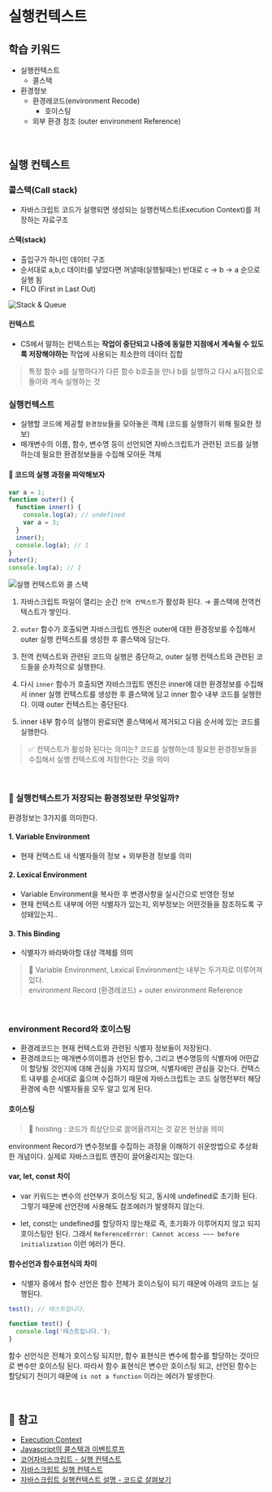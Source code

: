 # 실행컨텍스트

## 학습 키워드

- 실행컨텍스트
  - 콜스택
- 환경정보
  - 환경레코드(environment Recode)
    - 호이스팅
  - 외부 환경 참조 (outer environment Reference)

<br/>

## 실행 컨텍스트

### 콜스택(Call stack)

- 자바스크립트 코드가 실행되면 생성되는 실행컨텍스트(Execution Context)를 저장하는 자료구조

#### 스택(stack)

- 출입구가 하나인 데이터 구조
- 순서대로 a,b,c 데이터를 넣었다면 꺼낼때(실행될때는) 반대로 c → b → a 순으로 실행 됨
- FILO (First in Last Out)

![Stack & Queue](https://blog.kakaocdn.net/dn/b7quqC/btrxQ4XPNJG/m19vlxw2z8pBUKf9shEeS1/img.png)

#### 컨텍스트

- CS에서 말하는 컨텍스트는 **작업이 중단되고 나중에 동일한 지점에서 계속될 수 있도록 저장해야하는** 작업에 사용되는 최소한의 데이터 집합

> 특정 함수 a를 실행하다가 다른 함수 b호출을 만나 b를 실행하고 다시 a지점으로 돌아와 계속 실행하는 것

### 실행컨텍스트

- 실행할 코드에 제공할 `환경정보`들을 모아놓은 객체 (코드를 실행하기 위해 필요한 정보)
- 매개변수의 이름, 함수, 변수명 등이 선언되면 자바스크립트가 관련된 코드를 실행하는데 필요한
  환경정보들을 수집해 모아둔 객체

#### 🤔 코드의 실행 과정을 파악해보자

```javascript
var a = 1;
function outer() {
  function inner() {
    console.log(a); // undefined
    var a = 3;
  }
  inner();
  console.log(a); // 1
}
outer();
console.log(a); // 1
```

![실행 컨텍스트와 콜 스택](https://miro.medium.com/v2/resize:fit:1400/format:webp/1*daPfZz_hXU7AF2BsBWKn7w.png)

1. 자바스크립트 파일이 열리는 순간 `전역 컨텍스트`가 활성화 된다. → 콜스택에 전역컨텍스트가 쌓인다.

2. `outer` 함수가 호출되면 자바스크립트 엔진은 outer에 대한 환경정보를 수집해서 outer 실행 컨텍스트를 생성한 후 콜스택에 담는다.

3. 전역 컨텍스트와 관련된 코드의 실행은 중단하고, outer 실행 컨텍스트와 관련된 코드들을 순차적으로 실행한다.

4. 다시 `inner` 함수가 호출되면 자바스크립트 엔진은 inner에 대한 환경정보를 수집해서 inner 실행 컨텍스트를 생성한 후 콜스택에 담고 inner 함수 내부 코드를 실행한다. 이때 outer 컨텍스트는 중단된다.

5. inner 내부 함수의 실행이 완료되면 콜스택에서 제거되고 다음 순서에 있는 코드를 실행한다.

> ✅ 컨텍스트가 활성화 된다는 의미는? 코드를 실행하는데 필요한 환경정보들을 수집해서 실행 컨텍스트에 저장한다는 것을 의미

<br/>

### 🤔 실행컨텍스트가 저장되는 환경정보란 무엇일까?

환경정보는 3가지를 의미한다.

#### 1. Variable Environment

- 현재 컨텍스트 내 식별자들의 정보 + 외부환경 정보를 의미

#### 2. Lexical Environment

- Variable Environment을 복사한 후 변경사항을 실시간으로 반영한 정보
- 현재 컨텍스트 내부에 어떤 식별자가 있는지, 외부정보는 어떤것들을 참조하도록 구성돼있는지..

#### 3. This Binding

- 식별자가 바라봐야할 대상 객체를 의미

> 📌 Variable Environment, Lexical Environment는 내부는 두가지로 이루어져있다. <br/>
> environment Record (환경레코드) + outer environment Reference

<br/>

### environment Record와 호이스팅

- 환경레코드는 현재 컨텍스트와 관련된 식별자 정보들이 저장된다.
- 환경레코드는 매개변수의이름과 선언된 함수, 그리고 변수명등의 식별자에 어떤값이 할당될 것인지에 대해 관심을 가지지 않으며, 식별자에만 관심을 갖는다. 컨텍스트 내부를 순서대로 훓으며 수집하기 때문에 자바스크립트는 코드 실행전부터 해당 환경에 속한 식별자들을 모두 알고 있게 된다.

#### 호이스팅

> 📖 hoisting : 코드가 최상단으로 끌어올려지는 것 같은 현상을 의미

environment Record가 변수정보를 수집하는 과정을 이해하기 쉬운방법으로 추상화한 개념이다. 실제로 자바스크립트 엔진이 끌어올리지는 않는다.

#### var, let, const 차이

- var 키워드는 변수의 선언부가 호이스팅 되고, 동시에 undefined로 초기화 된다. 그렇기 때문에 선언전에 사용해도 참조에러가 발생하지 않는다.

- let, const는 undefined를 할당하지 않는채로 즉, 초기화가 이루어지지 않고 되지 호이스팅만 된다.
  그래서 `ReferenceError: Cannot access ~~~ before initialization` 이런 에러가 뜬다.

#### 함수선언과 함수표현식의 차이

- 식별자 중에서 함수 선언은 함수 전체가 호이스팅이 되기 때문에 아래의 코드는 실행된다.

```javascript
test(); // 테스트입니다.

function test() {
  console.log('테스트입니다.');
}
```

함수 선언식은 전체가 호이스팅 되지만, 함수 표현식은 변수에 함수를 할당하는 것이므로 변수만 호이스팅 된다.
따라서 함수 표현식은 변수만 호이스팅 되고, 선언된 함수는 할당되기 전이기 때문에 `is not a function` 이라는 에러가 발생한다.

<br/>

## 🔗 참고

- [Execution Context](https://www.nextree.io/execution-context/)
- [Javascript의 콜스택과 이벤트루프](https://frontj.com/entry/8-Javascript%EC%9D%98-%EC%BD%9C-%EC%8A%A4%ED%83%9D%EA%B3%BC-%EC%9D%B4%EB%B2%A4%ED%8A%B8-%EB%A3%A8%ED%94%84)
- [코어자바스크립트 - 실행 컨텍스트](https://emewjin.github.io/core-javascript/2/#%EC%8B%A4%ED%96%89-%EC%BB%A8%ED%85%8D%EC%8A%A4%ED%8A%B8%EB%9E%80)
- [자바스크립트 실행 컨텍스트](https://medium.com/humanscape-tech/자바스크립트-실행-컨텍스트-1302cf139d25)
- [자바스크립트 실행컨텍스트 설명 - 코드로 살펴보기](https://youtu.be/X4yfufBxq50?si=f6W445H1RIi58cbu)

